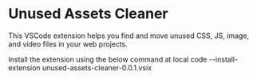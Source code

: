 # Unused Assets Cleaner

This VSCode extension helps you find and move unused CSS, JS, image, and video files in your web projects.

Install the extension using the below command at local
code --install-extension unused-assets-cleaner-0.0.1.vsix

